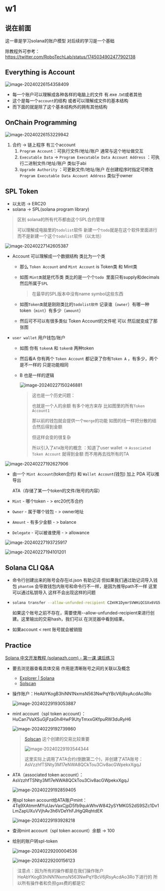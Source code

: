 # w1

## 说在前面

这一章是学习solana的账户模型 对后续的学习是一个基础

除教程外可参考：https://twitter.com/RoboTechLab/status/1745034902477902138

## Everything is Account

![image-20240226154358409](.\assets\image-20240226154358409.png)

- 每一个账户可以理解成各种各样的电脑上的文件 有.exe .txt或者其他 
- 这个是每一个`account`的结构 或者可以理解成文件的基本结构
- 而下面的就是除了这个基本结构外的拥有其他结构



## OnChain Programming

![image-20240226153229942](.\assets\image-20240226153229942.png)

1. 合约 -> 链上程序 有三个account
   1. `Program Account`：可执行文件/地址/账户 通常与这个地址做交互
   2. `Executable Data` -> `Program Executable Data Account Address`  ：可执行二进制文件/地址/账户 类似于abi
   3. `Upgrade Authority` ：可更新文件/地址/账户 在创建程序时指定可修改`Program Executable Data Account Address` 类似于owner



## SPL Token

- 以太坊 -> ERC20 
- solana -> SPL(solana program library)

> 区别 solana的所有代币都由这个SPL合约管理 
>
> 可以理解成电脑里的`todolist`软件 新建一个`todo`就是在这个软件里面进行 而不是新建一个这个`todolist`软件（以太坊）



![image-20240227142605387](.\assets\image-20240227142605387.png)

- Account 可以理解成一个数据结构 类比为一个类

  - 那么 `Token Account` and `Mint Account` is Token类 和 Mint类

  - 如图 `Mint类`就是代币类 类比的是一个个`todo `里面只有supply和decimals  然后所属于`SPL`

    > 在最早的SPL版本中没有name symbol这些东西

  - 如图`Token类`就是刚刚类比的`todolist软件` 记录谁（`owner`）有哪一种token（`mint`）有多少（`amount`） 

  - 然后可不可以有很多类似 Token Account的文件呢 可以 然后就变成了那张图

- `user wallet` 用户钱包/账户 

  - 如图 你有  `tokenA` 和 `tokenB` 两种token

  - 然后看A 你有两个 `Token Account` 都记录了你有`Token A` ，有多少，两个是不一样的 只是功能相同

  - B 也是一样的逻辑

    ![image-20240227150246881](.\assets\image-20240227150246881.png)

    > 这也是一个历史问题：  
    >
    > 也就是一个人的余额 有多个地方来存 比如图里的所有`Token Account1`
    >
    > 那以前的钱包就会提供一个`merge`的功能 如图的线一样把分散的结合然后得到金额
    >
    > 但这样会变的很复杂
    >
    > 所以引入了`ATA`账号的概念 ：知道了user wallet -> `Associated Token Account` 就得到金额 而不用再去找所有的TA

![image-20240227192627906](.\assets\image-20240227192627906.png)

- 由一个 `Mint Account`(token合约) 和 `Wallet Account`(钱包) 加上 PDA 可以推导出 

  ATA（存储了某一个token的文件/账号的内容）

- `Mint` - 哪个token             - >  erc20代币合约

- `Owner` - 属于哪个钱包        - > owner地址

- `Amount` - 有多少金额         - > balance

- `Delegate` - 可以被谁使用    - > allowance



![image-20240227193725917](.\assets\image-20240227193725917.png)

![image-20240227194101201](.\assets\image-20240227194101201.png)



## Solana CLI Q&A

- 命令行创建出来的账号会存在id.json 有助记词 但如果我们通过助记词导入钱包 `phantom` 会导致钱包内账号和命令行不一样，是因为推导path不一样 这里可以通过私钥导入 这样不会出现这样的问题

- ```bash
  solana transfer --allow-unfunded-recipient CZmVK1DymrSVWHiQCGXx6VG5zgHVrh5J1P514jHKRDxA 0.01
  ```

  如果这个账号之前不存在，需要使用--allow-unfunded-recipient来进行创建。这里输出的交易hash，我们可以 在浏览器中看到结果。

- 如果account < rent 账号就会被销毁





## Practice

[Solana 中文开发教程 (solanazh.com) - 第一课 课后练习](https://www.solanazh.com/course/1-6) 

- 要去浏览器查看具体交易 作用是清晰账号之间的关联以及概念
  - [Explorer | Solana](https://explorer.solana.com/?cluster=devnet)
  - [Solscan](https://solscan.io/?cluster=devnet)





- 操作账户：HeAbYKogB3hiNN1NxmsN563NwPqYBcV6jRsyAcdAo3Ro

  ![image-20240229193053887](.\assets\image-20240229193053887.png)

- mint account（spl token account）：HuCan7VaXSuGjFzaGh4HwF9UtyTmxxGKfpuRW3duRyH6

  ![image-20240229192739860](.\assets\image-20240229192739860.png)

  > [Solscan](https://solscan.io/tx/2bAZ6WKTeq1ubMF1ZpGefNGhUMgabKUn1qGZqz2vuR8ScBdWJFEALJWEnkeeRnVc1Gx51ynDBYRTgHPffz655uir?cluster=devnet) 这个创建的交易比较重要
  >
  > ![image-20240229193544344](.\assets\image-20240229193544344.png)
  >
  > 这里实际上调用了ATA合约(倒数第二个)，并创建了ATA账号：AsVzzhfTSNty3M17eNWA8QCkTou3Civ8acGWpekxXgqJ

- ATA（associated token account）：AsVzzhfTSNty3M17eNWA8QCkTou3Civ8acGWpekxXgqJ

  ![image-20240229192859405](.\assets\image-20240229192859405.png)

- 用spl token account给ATA账户mint：4Tq9XAtmmMYuUavVaxCjpD5fb9qukWhvW842ySYMKG52dS9SZc1Dv1LmZapUXuVVjhAv3h6VDeYhFJHgQRqhtdEK

  ![image-20240229193928218](.\assets\image-20240229193928218.png)

- 查询mint account（spl token account）余额 -> 100

- 给别的账户转spl-token

  ![image-20240229200004536](.\assets\image-20240229200004536.png)

  ![image-20240229200156123](.\assets\image-20240229200156123.png)

> 注意点：因为所有的操作都是在我们操作账户HeAbYKogB3hiNN1NxmsN563NwPqYBcV6jRsyAcdAo3Ro下进行的 所以所有操作者和负担gas费的都是它
